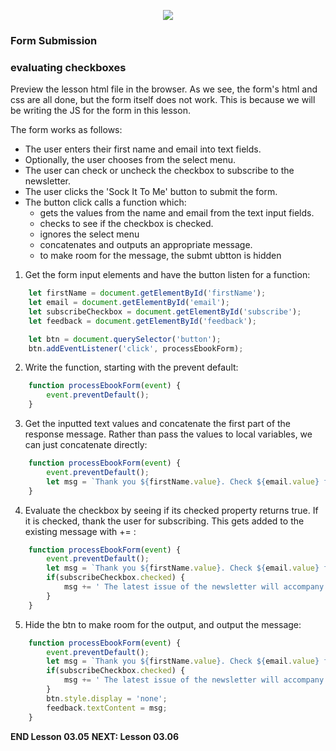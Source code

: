 <!-- ## Lesson 03.05 -->

<p align="center">
<img src="../../images/lessons/ND-JS-Bootcamp-Lesson-Banner-0305.jpg">
</p>

### Form Submission
### evaluating checkboxes

Preview the lesson html file in the browser. As we see, the form's html and css are all done, but the form itself does not work. This is because we will be writing the JS for the form in this lesson.

The form works as follows:

- The user enters their first name and email into text fields.
- Optionally, the user chooses from the select menu.
- The user can check or uncheck the checkbox to subscribe to the newsletter.
- The user clicks the 'Sock It To Me' button to submit the form.
- The button click calls a function which:
    - gets the values from the name and email from the text input fields.
    - checks to see if the checkbox is checked.
    - ignores the select menu
    - concatenates and outputs an appropriate message.
    - to make room for the message, the submt ubtton is hidden

1. Get the form input elements and have the button listen for a function:

```js
    let firstName = document.getElementById('firstName');
    let email = document.getElementById('email');
    let subscribeCheckbox = document.getElementById('subscribe');
    let feedback = document.getElementById('feedback');

    let btn = document.querySelector('button');
    btn.addEventListener('click', processEbookForm);
```

2. Write the function, starting with the prevent default:

```js
    function processEbookForm(event) {
        event.preventDefault();
    }
```

3. Get the inputted text values and concatenate the first part of the response message. Rather than pass the values to local variables, we can just concatenate directly:

```js
    function processEbookForm(event) {
        event.preventDefault();
        let msg = `Thank you ${firstName.value}. Check ${email.value} for your Free eBook.`;
    }
```

4. Evaluate the checkbox by seeing if its checked property returns true. If it is checked, thank the user for subscribing. This gets added to the existing message with += :

```js
    function processEbookForm(event) {
        event.preventDefault();
        let msg = `Thank you ${firstName.value}. Check ${email.value} for your Free eBook.`;
        if(subscribeCheckbox.checked) {
            msg += ' The latest issue of the newsletter will accompany the email--thanks for subscribing!';
        }
    }
```

5. Hide the btn to make room for the output, and output the message:

```js
    function processEbookForm(event) {
        event.preventDefault();
        let msg = `Thank you ${firstName.value}. Check ${email.value} for your Free eBook.`;
        if(subscribeCheckbox.checked) {
            msg += ' The latest issue of the newsletter will accompany the email--thanks for subscribing!';
        }
        btn.style.display = 'none';
        feedback.textContent = msg;
    }
```

**END Lesson 03.05**
**NEXT: Lesson 03.06**

